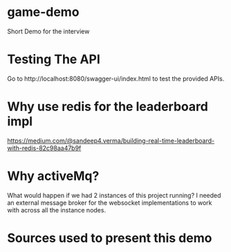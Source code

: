 # game-demo
Short Demo for the interview

# Testing The API
Go to http://localhost:8080/swagger-ui/index.html to test the provided APIs.


# Why use redis for the leaderboard impl
https://medium.com/@sandeep4.verma/building-real-time-leaderboard-with-redis-82c98aa47b9f

# Why activeMq?
What would happen if we had 2 instances of this project running?
I needed an external message broker for the websocket implementations
to work with across all the instance nodes.

# Sources used to present this demo
